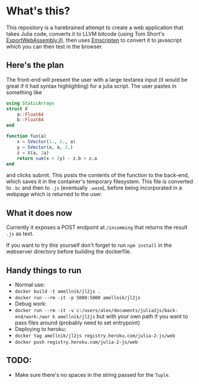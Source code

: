# What's this?

This repository is a harebrained attempt to create a web application that takes Julia code, converts it to LLVM bitcode (using Tom Short's [ExportWebAssembly.jl](https://github.com/tshort/ExportWebAssembly.jl)), then uses [Emscripten](http://kripken.github.io/emscripten-site/index.html) to convert it to javascript which you can then test in the browser.  


## Here's the plan

The front-end will present the user with a large textarea input (it would be great if it had syntax highlighting) for a julia script.  The user pastes in something like

```julia
using StaticArrays
struct X
    a::Float64
    b::Float64
end

function fun(a)
    x = SVector(1., 2., a)
    y = SVector(a, a, 3.)
    z = X(a, 2a)
    return sum(x + 2y) - z.b + z.a
end
```

and clicks submit.  This posts the contents of the function to the back-end, which saves it in the container's temporary filesystem.  This file is converted to `.bc` and then to `.js` (eventually `.wasm`), before being incorporated in a webpage which is returned to the user.

## What it does now

Currently it exposes a POST endpoint at `/incomming` that returns the result `.js` as text.

If you want to try this yourself don't forget to run `npm install` in the webserver directory before building the dockerfile.

## Handy things to run
* Normal use:
 * `docker build -t amellnik/jl2js .`
 * `docker run --rm -it -p 5000:5000 amellnik/jl2js`
* Debug work:
 * `docker run --rm -it -v c:/users/alex/documents/julia2js/back-end/work:/wor
k amellnik/jl2js` but with your own path if you want to pass files around (probably need to set entrypoint)
* Deploying to heroku:
 * `docker tag amellnik/jl2js registry.heroku.com/julia-2-js/web`
 * `docker push registry.heroku.com/julia-2-js/web`



## TODO:
* Make sure there's no spaces in the string passed for the `Tuple`.  
